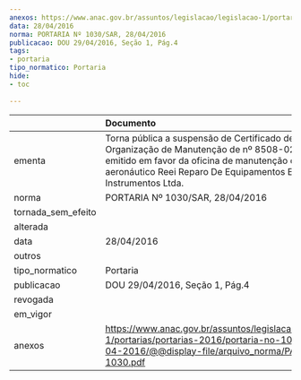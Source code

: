```yaml
---
anexos: https://www.anac.gov.br/assuntos/legislacao/legislacao-1/portarias/portarias-2016/portaria-no-1030-sar-28-04-2016/@@display-file/arquivo_norma/PA2016-1030.pdf
data: 28/04/2016
norma: PORTARIA Nº 1030/SAR, 28/04/2016
publicacao: DOU 29/04/2016, Seção 1, Pág.4
tags:
- portaria
tipo_normatico: Portaria
hide: 
- toc 
 
---
```


|                    | Documento                                                                                                                                                                                                               |
|:-------------------|:------------------------------------------------------------------------------------------------------------------------------------------------------------------------------------------------------------------------|
| ementa             | Torna pública a suspensão de Certificado de Organização de Manutenção de nº 8508-02/ANAC, emitido em favor da oficina de manutenção de produto aeronáutico Reei Reparo De Equipamentos Eletrônicos e Instrumentos Ltda. |
| norma              | PORTARIA Nº 1030/SAR, 28/04/2016                                                                                                                                                                                        |
| tornada_sem_efeito |                                                                                                                                                                                                                         |
| alterada           |                                                                                                                                                                                                                         |
| data               | 28/04/2016                                                                                                                                                                                                              |
| outros             |                                                                                                                                                                                                                         |
| tipo_normatico     | Portaria                                                                                                                                                                                                                |
| publicacao         | DOU 29/04/2016, Seção 1, Pág.4                                                                                                                                                                                          |
| revogada           |                                                                                                                                                                                                                         |
| em_vigor           |                                                                                                                                                                                                                         |
| anexos             | https://www.anac.gov.br/assuntos/legislacao/legislacao-1/portarias/portarias-2016/portaria-no-1030-sar-28-04-2016/@@display-file/arquivo_norma/PA2016-1030.pdf                                                          |